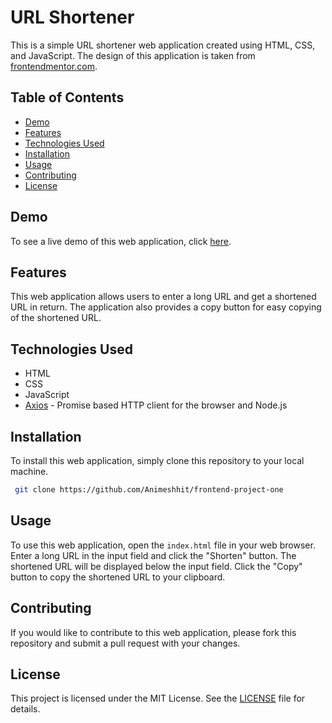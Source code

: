 # URL Shortener

This is a simple URL shortener web application created using HTML, CSS, and JavaScript. The design of this application is taken from [frontendmentor.com](https://www.frontendmentor.io/challenges/url-shortening-api-landing-page-2ce3ob-G).

## Table of Contents

- [Demo](#demo)
- [Features](#features)
- [Technologies Used](#technologies-used)
- [Installation](#installation)
- [Usage](#usage)
- [Contributing](#contributing)
- [License](#license)

## Demo

To see a live demo of this web application, click [here](https://url-shortner-chi-eight.vercel.app/).

## Features

This web application allows users to enter a long URL and get a shortened URL in return. The application also provides a copy button for easy copying of the shortened URL.

## Technologies Used

- HTML
- CSS
- JavaScript
- [Axios](https://github.com/axios/axios) - Promise based HTTP client for the browser and Node.js

## Installation

To install this web application, simply clone this repository to your local machine.
```bash
 git clone https://github.com/Animeshhit/frontend-project-one
```

## Usage

To use this web application, open the `index.html` file in your web browser. Enter a long URL in the input field and click the "Shorten" button. The shortened URL will be displayed below the input field. Click the "Copy" button to copy the shortened URL to your clipboard.

## Contributing

If you would like to contribute to this web application, please fork this repository and submit a pull request with your changes.

## License

This project is licensed under the MIT License. See the [LICENSE](LICENSE) file for details.


